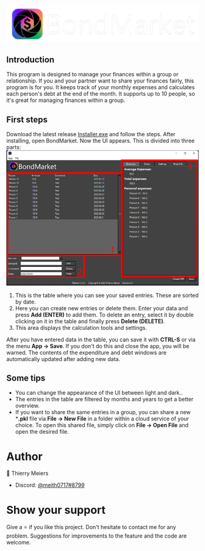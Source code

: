 ![](https://github.com/Meith0717/BondMarket/blob/main/Images/BondMarket_Logo_white.png)

## **Introduction**
This program is designed to manage your finances within a group 
or relationship. If you and your partner want to share your 
finances fairly, this program is for you. It keeps track of your 
monthly expenses and calculates each person's debt at the end of 
the month. It supports up to 10 people, so it's great for 
managing finances within a group.
## **First steps**
Download the latest release [Installer.exe](https://github.com/Meith0717/BondMarket/releases/) and follow the steps. After 
installing, open BondMarket. Now the UI appears. This is divided 
into three parts: 
![V4.1](https://github.com/Meith0717/BondMarket/blob/main/Images/BM_1.png)
1. This is the table where you can see your saved entries. These 
are sorted by date.
2. Here you can create new entries or delete them. Enter your 
data and press **Add (ENTER)** to add them. To delete an entry, 
select it by double clicking on it in the table and finally press 
**Delete (DELETE)**.
3. This area displays the calculation tools and settings.

After you have entered data in the table, you can save it with 
**CTRL-S** or via the menu **App -> Save**. If you don't do this 
and close the app, you will be warned. The contents of the 
expenditure and debt windows are automatically updated after 
adding new data. 

## **Some tips**
- You can change the appearance of the UI between light and dark..
- The entries in the table are filtered by months and years to get a better overview.
- If you want to share the same entries in a group, you can 
share a new ***.pkl** file via **File -> New File** in a folder 
within a cloud service of your choice. To open this shared file, 
simply click on **File -> Open File** and open the desired file.
# Author
:bust_in_silhouette:  Thierry Meiers
- Discord: [@meith0717#8799](https://discordapp.com/users/773830054726860811/)
# Show your support
Give a :star: if you like this project. 
Don't hesitate to contact me for any problem. Suggestions for improvements to the feature and the code are welcome.
